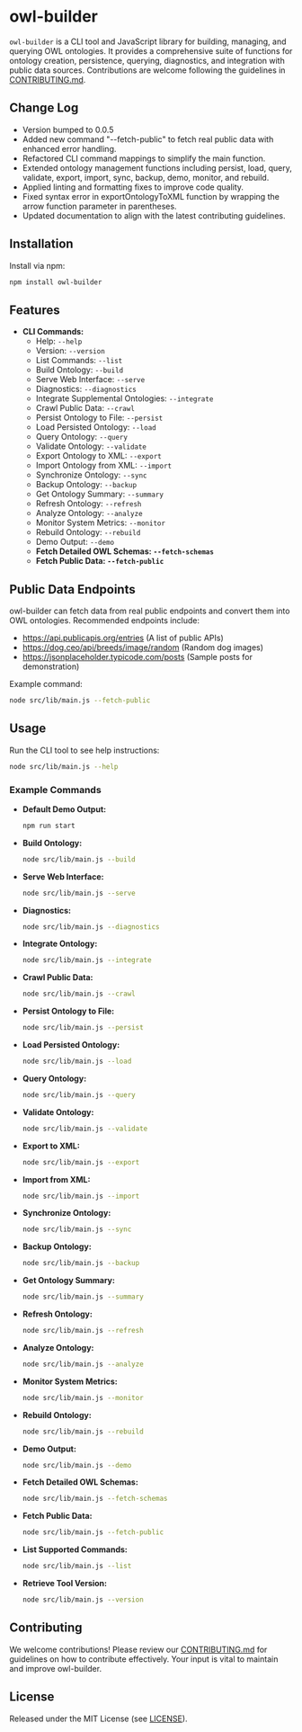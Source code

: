 # owl-builder

`owl-builder` is a CLI tool and JavaScript library for building, managing, and querying OWL ontologies. It provides a comprehensive suite of functions for ontology creation, persistence, querying, diagnostics, and integration with public data sources. Contributions are welcome following the guidelines in [CONTRIBUTING.md](./CONTRIBUTING.md).

## Change Log
- Version bumped to 0.0.5
- Added new command "--fetch-public" to fetch real public data with enhanced error handling.
- Refactored CLI command mappings to simplify the main function.
- Extended ontology management functions including persist, load, query, validate, export, import, sync, backup, demo, monitor, and rebuild.
- Applied linting and formatting fixes to improve code quality.
- Fixed syntax error in exportOntologyToXML function by wrapping the arrow function parameter in parentheses.
- Updated documentation to align with the latest contributing guidelines.

## Installation

Install via npm:

```bash
npm install owl-builder
```

## Features

- **CLI Commands:**
  - Help: `--help`
  - Version: `--version`
  - List Commands: `--list`
  - Build Ontology: `--build`
  - Serve Web Interface: `--serve`
  - Diagnostics: `--diagnostics`
  - Integrate Supplemental Ontologies: `--integrate`
  - Crawl Public Data: `--crawl`
  - Persist Ontology to File: `--persist`
  - Load Persisted Ontology: `--load`
  - Query Ontology: `--query`
  - Validate Ontology: `--validate`
  - Export Ontology to XML: `--export`
  - Import Ontology from XML: `--import`
  - Synchronize Ontology: `--sync`
  - Backup Ontology: `--backup`
  - Get Ontology Summary: `--summary`
  - Refresh Ontology: `--refresh`
  - Analyze Ontology: `--analyze`
  - Monitor System Metrics: `--monitor`
  - Rebuild Ontology: `--rebuild`
  - Demo Output: `--demo`
  - **Fetch Detailed OWL Schemas: `--fetch-schemas`**
  - **Fetch Public Data: `--fetch-public`**

## Public Data Endpoints

owl-builder can fetch data from real public endpoints and convert them into OWL ontologies. Recommended endpoints include:

- https://api.publicapis.org/entries (A list of public APIs)
- https://dog.ceo/api/breeds/image/random (Random dog images)
- https://jsonplaceholder.typicode.com/posts (Sample posts for demonstration)

Example command:

```bash
node src/lib/main.js --fetch-public
```

## Usage

Run the CLI tool to see help instructions:

```bash
node src/lib/main.js --help
```

### Example Commands

- **Default Demo Output:**
  ```bash
  npm run start
  ```

- **Build Ontology:**
  ```bash
  node src/lib/main.js --build
  ```

- **Serve Web Interface:**
  ```bash
  node src/lib/main.js --serve
  ```

- **Diagnostics:**
  ```bash
  node src/lib/main.js --diagnostics
  ```

- **Integrate Ontology:**
  ```bash
  node src/lib/main.js --integrate
  ```

- **Crawl Public Data:**
  ```bash
  node src/lib/main.js --crawl
  ```

- **Persist Ontology to File:**
  ```bash
  node src/lib/main.js --persist
  ```

- **Load Persisted Ontology:**
  ```bash
  node src/lib/main.js --load
  ```

- **Query Ontology:**
  ```bash
  node src/lib/main.js --query
  ```

- **Validate Ontology:**
  ```bash
  node src/lib/main.js --validate
  ```

- **Export to XML:**
  ```bash
  node src/lib/main.js --export
  ```

- **Import from XML:**
  ```bash
  node src/lib/main.js --import
  ```

- **Synchronize Ontology:**
  ```bash
  node src/lib/main.js --sync
  ```

- **Backup Ontology:**
  ```bash
  node src/lib/main.js --backup
  ```

- **Get Ontology Summary:**
  ```bash
  node src/lib/main.js --summary
  ```

- **Refresh Ontology:**
  ```bash
  node src/lib/main.js --refresh
  ```

- **Analyze Ontology:**
  ```bash
  node src/lib/main.js --analyze
  ```

- **Monitor System Metrics:**
  ```bash
  node src/lib/main.js --monitor
  ```

- **Rebuild Ontology:**
  ```bash
  node src/lib/main.js --rebuild
  ```

- **Demo Output:**
  ```bash
  node src/lib/main.js --demo
  ```

- **Fetch Detailed OWL Schemas:**
  ```bash
  node src/lib/main.js --fetch-schemas
  ```

- **Fetch Public Data:**
  ```bash
  node src/lib/main.js --fetch-public
  ```

- **List Supported Commands:**
  ```bash
  node src/lib/main.js --list
  ```

- **Retrieve Tool Version:**
  ```bash
  node src/lib/main.js --version
  ```

## Contributing

We welcome contributions! Please review our [CONTRIBUTING.md](./CONTRIBUTING.md) for guidelines on how to contribute effectively. Your input is vital to maintain and improve owl-builder.

## License

Released under the MIT License (see [LICENSE](./LICENSE)).
